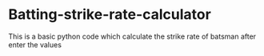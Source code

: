 # Batting-strike-rate-calculator
This is a basic python code which calculate the strike rate of batsman after enter the values
